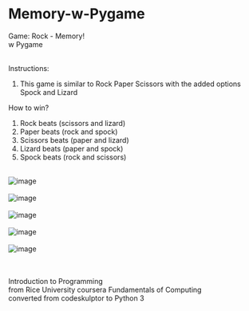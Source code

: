 # Memory-w-Pygame

Game: Rock - Memory!<br>
w Pygame<br><br>

Instructions:<br>
1. This game is similar to Rock Paper Scissors with the added options Spock and Lizard<br>

How to win?<br>
1. Rock beats (scissors and lizard)
2. Paper beats (rock and spock)
3. Scissors beats (paper and lizard)
4. Lizard beats (paper and spock)
5. Spock beats (rock and scissors)
<br><br>

![image](https://user-images.githubusercontent.com/98131995/210922150-7f49c442-d42c-4107-bdcb-17fc779d6abc.png)<br><br>
![image](https://user-images.githubusercontent.com/98131995/210922327-2c58846e-e073-4390-b7fd-a18fea0e51c5.png)<br><br>
![image](https://user-images.githubusercontent.com/98131995/210922555-12028b00-f152-47cc-8cf2-38927a77f820.png)<br><br>
![image](https://user-images.githubusercontent.com/98131995/210922723-2ee3ab25-d9c9-4a2e-8bcc-e1b3162eb5d5.png)<br><br>
![image](https://user-images.githubusercontent.com/98131995/210922783-b36e702d-4ce3-4621-b5e1-e07ee7062fa1.png)


<br><br>
Introduction to Programming<br>
from Rice University coursera Fundamentals of Computing<br>
converted from codeskulptor to Python 3
